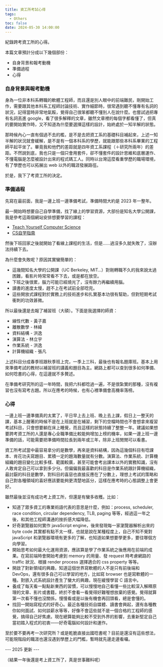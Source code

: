 ```yaml
---
title: 資工所考試心得
tags:
  - Others
toc: false
date: 2024-05-30 14:00:00
---
```



紀錄跨考資工所的心得。

<!-- more -->

本篇文章預計分成以下幾個部份：

- 自身背景和報考動機
- 準備過程
- 心得

### 自身背景與報考動機

身為一位非本科系轉職的軟體工程師，而且還是別人眼中的前端難民，剛開始工作，需要跟其他本科系工程師討論技術、實作細節時，很常遇到聽不懂專有名詞的狀況，記得當時非常地氣餒，覺得自己很笨都聽不懂別人在說什麼。也嘗試過把專有名詞丟進 google，看了很多解釋的文章，雖然文章裡的每個字都看懂了，但真的要開始實作時，又不知道為什麼要選擇這樣的設計，始終處於一知半解的狀態。

那時候內心一直有個過不去的檻，是不是去把資工系的基礎科目補起來，上述一知半解的狀況就會緩解，是不是有一個本科系的學歷，就能跟那些本科系畢業的工程師平起平坐了。畢竟我和他們的差距就是四年資工系課程（＋研究所兩年）的差距。不然說到底，我也只是一個只會用套件，卻不懂套件的設計思維和底層運作、不懂電腦是怎麼被設計出來的程式碼工人。同時以台灣這麼看重學歷的職場環境，有了學歷也可以拓展出 web 以外的職涯發展路徑。

於是，我下了考資工所的決定。

### 準備過程

先寫在最前面，我是一邊上班一邊準備考試，準備時間大約是 2023 年一整年。

最一開始時想要自己自學準備，找了線上的學習資源，大部份是知名大學公開課，我是參考這兩個網站安排想要學習的課程：

- [Teach Yourself Computer Science](https://teachyourselfcs.com/)
- [CS自学指南](https://csdiy.wiki/)

然後下班回家之後就開始了看線上課程的生活，但是……過沒多久就失敗了，沒辦法持續下去。

為什麼會失敗呢？原因其實蠻簡單的：

- 這幾間知名大學的公開課（UC Berkeley, MIT…）對剛轉職不久的我來說太過困難，看影片時常常看不下去，或是都在放空。
- 下班之後很累，腦力可能已經燒光了，沒有餘力再繼續用腦。
- 讀書的進度太慢，趕不上在考試前全部唸完。
- 這些開放式課程對於實務上的技術進步和扎實基本功很有幫助，但對短期考試衝刺的功效甚微。

所以最後還是去報了補習班（大碩）。下面是我選擇的師資：

- 線性代數 - 黃子嘉
- 離散數學 - 林緯
- 資料結構 - 洪逸
- 演算法 - 林立宇
- 作業系統 - 洪逸
- 計算機組織 - 張凡

上述科目分成春季班跟秋季班上完，一季上三科，最後也有報名題庫班。基本上用來準備考試的教材以補習班的講義和題目為主。網路上都可以查到很多如何準備、如何唸書的心得，在這邊就不多贅述。

在準備考研究所的這一年時間，我把六科都唸過一遍，不是很紮實的那種，沒有複習也沒有寫考古題。所以在應考的時候，也有心裡準備會高機率落榜。

### 心得

一邊上班一邊準備真的太累了，平日早上去上班、晚上去上課，假日上一整天的課，基本上醒著的時候不是在上班就是在補習，剩下的空檔時間也不會想拿來複習考試科目，只會想要躺在床上睡覺，而且這樣的狀態持續了整整一年。建議如果想要跨考資工所的人還是專心全職準備比較能夠增加上榜的機率，如果一邊上班一邊準備的話，可能需要把準備時間拉長到兩年或三年，除非上班閒閒可以看書。

資工所考試當中最容易拿分的是數學，再來是資料結構，因為這幾個科目有唸課本、肯花功夫寫題目、累積一定的題海數量就有分數。演算法、作業系統、計算機組織的題目變化比較多樣、範圍較廣，甚至可能會考出課本以外的實務知識，沒有人敢肯定自己可以拿到多少分。但偏偏我最喜歡的科目是作業系統跟計算機組織，最討厭的科目是數學，對科目的喜惡也直接反應在了分數上，理想上考試的策略和自己對各種領域的喜好應該要能夠更清楚地區分，這樣在應考時的心態調整上會更好。

雖然最後並沒有成功考上資工所，但還是有蠻多收穫。比如：

- 知道了眾多資工的專業術語代表的意思是什麼，例如：process, scheduler, race condition, circular dependency, TLB, paging 等等，經過這一年之後，和其他工程師溝通的挫折感大幅降低。
- 好奇瀏覽器如何實作 javaScript engine，後來發現每一家瀏覽器解析出來的 byte code 其實都有點不太一樣，也就是說在某種程度上，自己不知不覺對 javaScript 和瀏覽器環境有更多的了解，也知道如果想要學更多，要往哪個方向學習。
- 開始思考如何最大化運用資源，應該算是學了作業系統之後應用在前端的成果。在寫前端時會開始考慮到 memory 的用量、發 request 時考慮網路的 traffic 狀況、根據 render process 選擇適合的 css property 等等。
- 開啟了對新領域的興趣，知道這個世界寫軟體的人不是只有前後端和 DevOps，還有很多自己可以學習的地方，比如寫 browser 也是寫軟體的一種。對嵌入式系統設計產生了蠻大的興趣，現在緩慢學習 C 語言中。
- 養成了每天看一點點新東西的習慣，可以慢慢地自己看懂一些比較深入解釋原理的文章、影片或書籍，終於不會看一看覺得好難喔想放棄的感覺。覺得就算第一次看不懂也沒關係，慢慢看或是以後有機會再回頭看，總是會懂的。
- 找回一開始寫程式的好奇心。最近各種技術自媒體、讀書會興起，還有各種教你如何面試、如何談薪水等等，好像不會這些就不是一個合格的工程師的感覺，搞得自己好焦慮。現在總算能夠比較不受到外界的影響，去重新堅定自己當初踏入程式的初衷——好奇電腦如何設計和運作。

至於要不要再考一次研究所？或是乾脆直接出國唸書呢？目前是還沒有這些想法，可能現階段的職涯也還沒遇到學歷上的門檻，暫時就先邊走邊看囉。

--- 2025 更新 ---

（結果一年後還是考上資工所了，真是世事難料呢）
